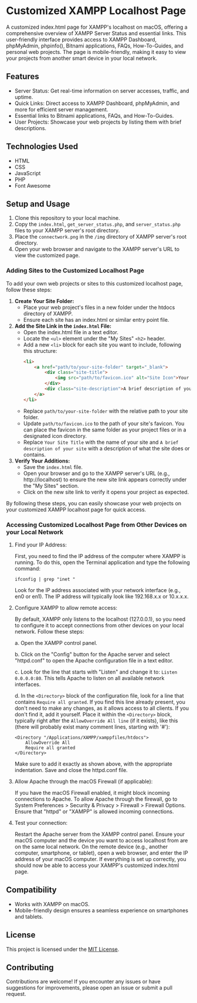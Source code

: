 # Customized XAMPP Localhost Page

A customized index.html page for XAMPP's localhost on macOS, offering a comprehensive overview of XAMPP Server Status and essential links. This user-friendly interface provides access to XAMPP Dashboard, phpMyAdmin, phpinfo(), Bitnami applications, FAQs, How-To-Guides, and personal web projects. The page is mobile-friendly, making it easy to view your projects from another smart device in your local network.

## Features

- Server Status: Get real-time information on server accesses, traffic, and uptime.
- Quick Links: Direct access to XAMPP Dashboard, phpMyAdmin, and more for efficient server management.
- Essential links to Bitnami applications, FAQs, and How-To-Guides.
- User Projects: Showcase your web projects by listing them with brief descriptions.

## Technologies Used

- HTML
- CSS
- JavaScript
- PHP
- Font Awesome

## Setup and Usage

1. Clone this repository to your local machine.
2. Copy the `index.html`, `get_server_status.php`, and `server_status.php` files to your XAMPP server's root directory.
3. Place the `connectwork.png` in the `/img` directory of XAMPP server's root directory.
4. Open your web browser and navigate to the XAMPP server's URL to view the customized page.

### Adding Sites to the Customized Localhost Page

To add your own web projects or sites to this customized localhost page, follow these steps:

1. **Create Your Site Folder:**
    - Place your web project's files in a new folder under the htdocs directory of XAMPP.
    - Ensure each site has an index.html or similar entry point file.
2. **Add the Site Link in the `index.html` File:**
    - Open the index.html file in a text editor.
    - Locate the `<ul>` element under the "My Sites" `<h2>` header.
    - Add a new `<li>` block for each site you want to include, following this structure:
        ``` html
        <li>
            <a href="path/to/your-site-folder" target="_blank">
                <div class="site-title">
                    <img src="path/to/favicon.ico" alt="Site Icon">Your Site Title
                </div>
                <div class="site-description">A brief description of your site.</div>
            </a>
        </li>
        ```
    - Replace `path/to/your-site-folder` with the relative path to your site folder.
    - Update `path/to/favicon.ico` to the path of your site's favicon. You can place the favicon in the same folder as your project files or in a designated icon directory.
    - Replace `Your Site Title` with the name of your site and `A brief description of your site` with a description of what the site does or contains.
3. **Verify Your Additions:**
    - Save the `index.html` file.
    - Open your browser and go to the XAMPP server's URL (e.g., http://localhost) to ensure the new site link appears correctly under the "My Sites" section.
    - Click on the new site link to verify it opens your project as expected.

By following these steps, you can easily showcase your web projects on your customized XAMPP localhost page for quick access.

### Accessing Customized Localhost Page from Other Devices on your Local Network

1. Find your IP Address:

   First, you need to find the IP address of the computer where XAMPP is running. To do this, open the Terminal application and type the following command:
   
   ```
   ifconfig | grep "inet "
   ```
   
   Look for the IP address associated with your network interface (e.g., en0 or en1). The IP address will typically look like 192.168.x.x or 10.x.x.x.
   
2. Configure XAMPP to allow remote access:
    
   By default, XAMPP only listens to the localhost (127.0.0.1), so you need to configure it to accept connections from other devices on your local network. Follow these steps:
    
   a. Open the XAMPP control panel.
        
   b. Click on the "Config" button for the Apache server and select "httpd.conf" to open the Apache configuration file in a text editor.    
        
   c. Look for the line that starts with "Listen" and change it to: `Listen 0.0.0.0:80`. This tells Apache to listen on all available network interfaces.

   d. In the `<Directory>` block of the configuration file, look for a line that contains `Require all granted`. If you find this line already present, you don't need to make any changes, as it allows access to all clients. If you don't find it, add it yourself. Place it within the `<Directory>` block, typically right after the `AllowOverride All line` (if it exists), like this (there will probably exist many comment lines, starting with '#'):
   
   ```
   <Directory "/Applications/XAMPP/xamppfiles/htdocs">
       AllowOverride All
       Require all granted
   </Directory>
   ```
   
   Make sure to add it exactly as shown above, with the appropriate indentation. Save and close the httpd.conf file.
   
3. Allow Apache through the macOS Firewall (if applicable):

   If you have the macOS Firewall enabled, it might block incoming connections to Apache. To allow Apache through the firewall, go to System Preferences > Security & Privacy > Firewall > Firewall Options. Ensure that "httpd" or "XAMPP" is allowed incoming connections.

4. Test your connection:

   Restart the Apache server from the XAMPP control panel. Ensure your macOS computer and the device you want to access localhost from are on the same local network. On the remote device (e.g., another computer, smartphone, or tablet), open a web browser, and enter the IP address of your macOS computer. If everything is set up correctly, you should now be able to access your XAMPP's customized index.html page.

## Compatibility

- Works with XAMPP on macOS.
- Mobile-friendly design ensures a seamless experience on smartphones and tablets.

## License

This project is licensed under the [MIT License](LICENSE).

## Contributing

Contributions are welcome! If you encounter any issues or have suggestions for improvements, please open an issue or submit a pull request.
